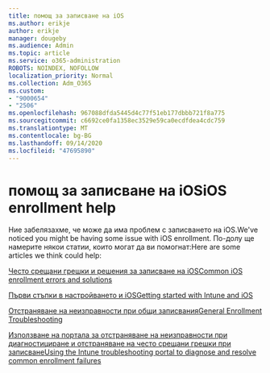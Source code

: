 ```yaml
---
title: помощ за записване на iOS
ms.author: erikje
author: erikje
manager: dougeby
ms.audience: Admin
ms.topic: article
ms.service: o365-administration
ROBOTS: NOINDEX, NOFOLLOW
localization_priority: Normal
ms.collection: Adm_O365
ms.custom:
- "9000654"
- "2506"
ms.openlocfilehash: 967088dfda5445d4c77f51eb177dbbb721f8a775
ms.sourcegitcommit: c6692ce0fa1358ec3529e59ca0ecdfdea4cdc759
ms.translationtype: MT
ms.contentlocale: bg-BG
ms.lasthandoff: 09/14/2020
ms.locfileid: "47695890"
---
```

# <a name="ios-enrollment-help"></a><span data-ttu-id="42998-102">помощ за записване на iOS</span><span class="sxs-lookup"><span data-stu-id="42998-102">iOS enrollment help</span></span>

<span data-ttu-id="42998-103">Ние забелязахме, че може да има проблем с записването на iOS.</span><span class="sxs-lookup"><span data-stu-id="42998-103">We've noticed you might be having some issue with iOS enrollment.</span></span> <span data-ttu-id="42998-104">По-долу ще намерите някои статии, които могат да ви помогнат:</span><span class="sxs-lookup"><span data-stu-id="42998-104">Here are some articles we think could help:</span></span> 

[<span data-ttu-id="42998-105">Често срещани грешки и решения за записване на iOS</span><span class="sxs-lookup"><span data-stu-id="42998-105">Common iOS enrollment errors and solutions</span></span>](https://support.microsoft.com/help/4039809/troubleshooting-ios-device-enrollment-in-intune)

[<span data-ttu-id="42998-106">Първи стъпки в настройването и iOS</span><span class="sxs-lookup"><span data-stu-id="42998-106">Getting started with Intune and iOS</span></span>](https://docs.microsoft.com/intune/enrollment/ios-enroll)

[<span data-ttu-id="42998-107">Отстраняване на неизправности при общи записвания</span><span class="sxs-lookup"><span data-stu-id="42998-107">General Enrollment Troubleshooting</span></span>](https://docs.microsoft.com/intune/enrollment/troubleshoot-device-enrollment-in-intune)

[<span data-ttu-id="42998-108">Използване на портала за отстраняване на неизправности при диагностициране и отстраняване на често срещани грешки при записване</span><span class="sxs-lookup"><span data-stu-id="42998-108">Using the Intune troubleshooting portal to diagnose and resolve common enrollment failures</span></span>](https://docs.microsoft.com/intune/help-desk-operators)